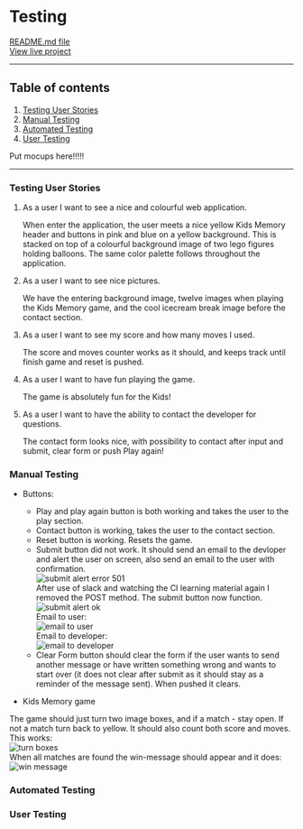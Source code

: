 # Testing #    

[README.md file](README.md)  
[View live project]()  

---  

## Table of contents ##  

1. [Testing User Stories](#Testing-User-Stories)  
2. [Manual Testing](#Manual-Testing)  
3. [Automated Testing](#Automated-Testing)  
4. [User Testing](#User-Testing)  

Put mocups here!!!!!  

---

### Testing User Stories ###  

1. As a user I want to see a nice and colourful web application.  
    
    When enter the application, the user meets a nice yellow Kids Memory header and buttons in pink and blue on a yellow background. This is stacked on top of a colourful background image of two lego figures holding balloons. The same color palette follows throughout the application.  
2. As a user I want to see nice pictures.  
  
    We have the entering background image, twelve images when playing the Kids Memory game, and the cool icecream break image before the contact section.  
3.  As a user I want to see my score and how many moves I used.  
    
    The score and moves counter works as it should, and keeps track until finish game and reset is pushed.  
4.  As a user I want to have fun playing the game.  
    
    The game is absolutely fun for the Kids!  
5.  As a user I want to have the ability to contact the developer for questions.  
    
    The contact form looks nice, with possibility to contact after input and submit, clear form or push Play again! 

    

### Manual Testing ###  

* Buttons:  
    * Play and play again button is both working and takes the user to the play section.  
    * Contact button is working, takes the user to the contact section.  
    * Reset button is working. Resets the game.  
    * Submit button did not work. It should send an email to the devloper and alert the user on screen, also send an email to the user with confirmation.  
    ![submit alert error 501](assets/test-files/manuel/submit_alert_error_501.png)  
    After use of slack and watching the CI learning material again I removed the POST method. The submit button now function.  
    ![submit alert ok](assets/test-files/manuel/submit_alert.png)  
    Email to user:  
    ![email to user](assets/test-files/manuel/email_to_user.png)  
    Email to developer:  
    ![email to developer](assets/test-files/manuel/email_to_developer.png)  
    * Clear Form button should clear the form if the user wants to send another message or have written something wrong and wants to start over (it does not clear after submit as it should stay as a reminder of the message sent). When pushed it clears.

* Kids Memory game

The game should just turn two image boxes, and if a match - stay open. If not a match turn back to yellow. It should also count both score and moves. This works:  
![turn boxes](assets/test-files/manuel/turn_boxes_score_moves.png)  
When all matches are found the win-message should appear and it does:  
![win message](assets/test-files/manuel/win_message.png)

### Automated Testing ###  

### User Testing ###